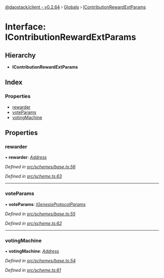 [@daostack/client - v0.2.64](../README.md) › [Globals](../globals.md) › [IContributionRewardExtParams](icontributionrewardextparams.md)

# Interface: IContributionRewardExtParams

## Hierarchy

* **IContributionRewardExtParams**

## Index

### Properties

* [rewarder](icontributionrewardextparams.md#rewarder)
* [voteParams](icontributionrewardextparams.md#voteparams)
* [votingMachine](icontributionrewardextparams.md#votingmachine)

## Properties

###  rewarder

• **rewarder**: *[Address](../globals.md#address)*

*Defined in [src/schemes/base.ts:56](https://github.com/daostack/client/blob/ca3cbac/src/schemes/base.ts#L56)*

*Defined in [src/scheme.ts:63](https://github.com/daostack/client/blob/ca3cbac/src/scheme.ts#L63)*

___

###  voteParams

• **voteParams**: *[IGenesisProtocolParams](igenesisprotocolparams.md)*

*Defined in [src/schemes/base.ts:55](https://github.com/daostack/client/blob/ca3cbac/src/schemes/base.ts#L55)*

*Defined in [src/scheme.ts:62](https://github.com/daostack/client/blob/ca3cbac/src/scheme.ts#L62)*

___

###  votingMachine

• **votingMachine**: *[Address](../globals.md#address)*

*Defined in [src/schemes/base.ts:54](https://github.com/daostack/client/blob/ca3cbac/src/schemes/base.ts#L54)*

*Defined in [src/scheme.ts:61](https://github.com/daostack/client/blob/ca3cbac/src/scheme.ts#L61)*
